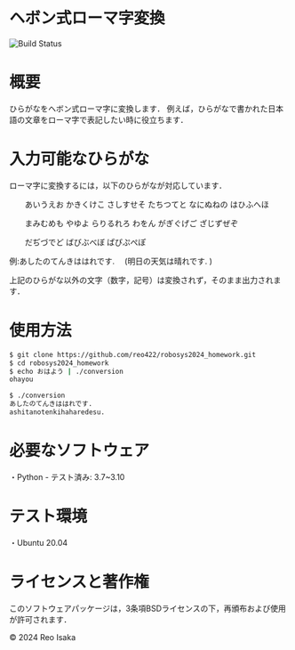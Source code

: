 # ヘボン式ローマ字変換

![Build Status](https://github.com/reo422/robosys2024_homework/actions/workflows/test.yml/badge.svg)

# 概要
ひらがなをヘボン式ローマ字に変換します．
例えば，ひらがなで書かれた日本語の文章をローマ字で表記したい時に役立ちます．

# 入力可能なひらがな
ローマ字に変換するには，以下のひらがなが対応しています．

　　あいうえお かきくけこ さしすせそ たちつてと なにぬねの はひふへほ

　　まみむめも やゆよ らりるれろ わをん がぎぐげご ざじずぜぞ

　　だぢづでど ばびぶべぼ ぱぴぷぺぽ

例:あしたのてんきははれです.　 (明日の天気は晴れです. )

上記のひらがな以外の文字（数字，記号）は変換されず，そのまま出力されます．

# 使用方法

```bash
$ git clone https://github.com/reo422/robosys2024_homework.git
$ cd robosys2024_homework
$ echo おはよう | ./conversion
ohayou

$ ./conversion
あしたのてんきははれです.
ashitanotenkihaharedesu.
```
# 必要なソフトウェア
・Python - テスト済み: 3.7~3.10

# テスト環境
・Ubuntu 20.04

# ライセンスと著作権
このソフトウェアパッケージは，3条項BSDライセンスの下，再頒布および使用が許可されます．

© 2024 Reo Isaka
